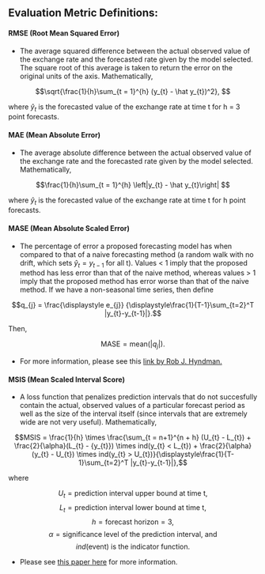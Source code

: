 ## Evaluation Metric Definitions:

#### RMSE (Root Mean Squared Error)

- The average squared difference between the actual observed value of the exchange rate and the forecasted rate given by the model selected. The square root of this average is taken to return the error on the original units of the axis. Mathematically,

$$\sqrt{\frac{1}{h}\sum_{t = 1}^{h} (y_{t} - \hat y_{t})^2}, $$

$\text{where} \ \hat y_{t} \  \text{is the forecasted value of the exchange rate at time t for h = 3 point forecasts.}$ 

#### MAE (Mean Absolute Error)

- The average absolute difference between the actual observed value of the exchange rate and the forecasted rate given by the model selected. Mathematically,

$$\frac{1}{h}\sum_{t = 1}^{h} \left|y_{t} - \hat y_{t}\right| $$

$\text{where} \ \hat y_{t} \  \text{is the forecasted value of the exchange rate at time t for h point forecasts.}$

#### MASE (Mean Absolute Scaled Error)

- The percentage of error a proposed forecasting model has when compared to that of a naive forecasting method (a random walk with no drift, which sets $\hat y_{t} = y_{t-1} \ \text{for all t}$). Values < 1 imply that the proposed method has less error than that of the naive method, whereas values > 1 imply that the proposed method has error worse than that of the naive method. If we have a non-seasonal time series, then define

$$q_{j} = \frac{\displaystyle e_{j}}
    {\displaystyle\frac{1}{T-1}\sum_{t=2}^T |y_{t}-y_{t-1}|}.$$

Then,

$$\text{MASE} = \text{mean}(|q_{j}|).$$

- For more information, please see this [link by Rob J. Hyndman.](https://otexts.com/fpp2/accuracy.html)

#### MSIS (Mean Scaled Interval Score)

- A loss function that penalizes prediction intervals that do not succesfully contain the actual, observed values of a particular forecast period as well as the size of the interval itself (since intervals that are extremely wide are not very useful). Mathematically,

$$MSIS = \frac{1}{h} \times \frac{\sum_{t = n+1}^{n + h} (U_{t} - L_{t}) + \frac{2}{\alpha}(L_{t} - {y_{t}}) \times ind(y_{t} < L_{t}) + \frac{2}{\alpha}(y_{t} - U_{t}) \times ind(y_{t} > U_{t})}{\displaystyle\frac{1}{T-1}\sum_{t=2}^T |y_{t}-y_{t-1}|},$$

where 

$$U_{t} = \text{prediction interval upper bound at time t}, $$
$$L_{t} = \text{prediction interval lower bound at time t}, $$
$$h = \text{forecast horizon} = 3, $$
$$\alpha = \text{significance level of the prediction interval, and } $$
$$ind(\text{event}) \ \text{is the indicator function.}$$

- Please see [this paper here](https://www.sciencedirect.com/science/article/pii/S0169207019301128) for more information.